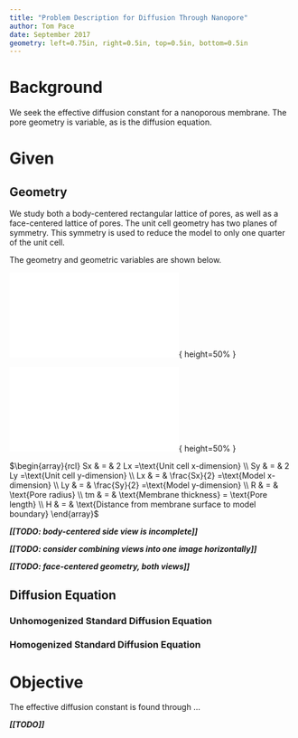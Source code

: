 ```yaml
---
title: "Problem Description for Diffusion Through Nanopore"
author: Tom Pace
date: September 2017
geometry: left=0.75in, right=0.5in, top=0.5in, bottom=0.5in
---
```

<!---
This markdown file is intended to be converted to pdf through pandoc with
pandoc --number-sections -o description.pdf description.md
-->

# Background

We seek the effective diffusion constant for a nanoporous membrane.
The pore geometry is variable, as is the diffusion equation.

# Given

## Geometry
We study both a body-centered rectangular lattice of pores,
as well as a face-centered lattice of pores.
The unit cell geometry has two planes of symmetry.
This symmetry is used to reduce the model to only one quarter of the unit cell.

The geometry and geometric variables are shown below.

![Top view of body-centered geometry](./fig_pdf/body-top.pdf){ height=50% }

![Side view of body-centered geometry](./fig_pdf/body-side.pdf){ height=50% }

$\begin{array}{rcl}
Sx & = & 2 Lx =\text{Unit cell x-dimension} \\
Sy & = & 2 Ly =\text{Unit cell y-dimension} \\
Lx & = & \frac{Sx}{2} =\text{Model x-dimension} \\
Ly & = & \frac{Sy}{2} =\text{Model y-dimension} \\
R & = & \text{Pore radius} \\
tm & = & \text{Membrane thickness} = \text{Pore length} \\
H & = & \text{Distance from membrane surface to model boundary}
\end{array}$



_**[[TODO: body-centered side view is incomplete]]**_

_**[[TODO: consider combining views into one image horizontally]]**_

_**[[TODO: face-centered geometry, both views]]**_

## Diffusion Equation

### Unhomogenized Standard Diffusion Equation

### Homogenized Standard Diffusion Equation

# Objective

The effective diffusion constant is found through ...

_**[[TODO]]**_
